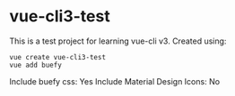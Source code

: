 # vue-cli3-test

This is a test project for learning vue-cli v3.  Created using:

```shell
vue create vue-cli3-test
vue add buefy
```
Include buefy css: Yes
Include Material Design Icons: No 


